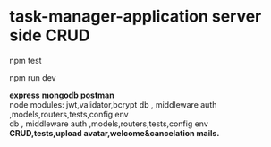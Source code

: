 # task-manager-application server side CRUD
<p>npm test</p>
<p>npm run dev</p>
<span><strong>express</strong></span>
<span><strong>mongodb</strong></span>
<span><strong>postman</strong></span>
</br>
<span>node modules: jwt,validator,bcrypt</span>
<span>db , middleware auth ,models,routers,tests,config env</span>
</br>
<span>db , middleware auth ,models,routers,tests,config env</span>
</br>
<span><strong>CRUD,tests,upload avatar,welcome&cancelation mails.</strong></span>
